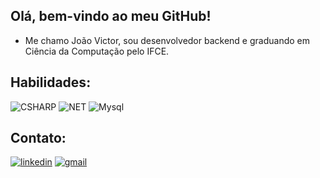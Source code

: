 ## Olá, bem-vindo ao meu GitHub!

- Me chamo João Victor, sou desenvolvedor backend e graduando em Ciência da Computação pelo IFCE.

## Habilidades:
![CSHARP](https://img.shields.io/badge/-CSharp-333333?style=flat&logo=csharp)
![NET](https://img.shields.io/badge/.NET-5C2D91?style=flat&logo=.net&logoColor=white)
![Mysql](https://img.shields.io/badge/-Mysql-333333?style=flat&logo=mysql)
  
  </div>
   
 ## Contato:
[![linkedin](https://img.shields.io/badge/-Linkedin-0e76a8?style=flat-square&logo=Linkedin&logoColor=white)](https://www.linkedin.com/in/jvictor-vale/)
[![gmail](https://img.shields.io/badge/-Gmail-FF0000?style=flat-square&labelColor=FF0000&logo=gmail&logoColor=white)](mailto:joaovictorvale.dev@gmail.com)
